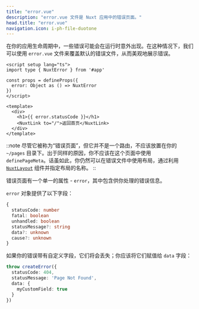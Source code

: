 ```yaml
---
title: "error.vue"
description: "error.vue 文件是 Nuxt 应用中的错误页面。"
head.title: "error.vue"
navigation.icon: i-ph-file-duotone
---
```


在你的应用生命周期中，一些错误可能会在运行时意外出现。在这种情况下，我们可以使用 `error.vue` 文件来覆盖默认的错误文件，从而美观地展示错误。

```vue [error.vue]
<script setup lang="ts">
import type { NuxtError } from '#app'

const props = defineProps({
  error: Object as () => NuxtError
})
</script>

<template>
  <div>
    <h1>{{ error.statusCode }}</h1>
    <NuxtLink to="/">返回首页</NuxtLink>
  </div>
</template>
```

::note
尽管它被称为“错误页面”，但它并不是一个路由，不应该放置在你的 `~/pages` 目录下。出于同样的原因，你不应该在这个页面中使用 `definePageMeta`。话虽如此，你仍然可以在错误文件中使用布局，通过利用 [`NuxtLayout`](/docs/api/components/nuxt-layout) 组件并指定布局的名称。
::

错误页面有一个单一的属性 - `error`，其中包含供你处理的错误信息。

`error` 对象提供了以下字段：
```ts
{
  statusCode: number
  fatal: boolean
  unhandled: boolean
  statusMessage?: string
  data?: unknown
  cause?: unknown
}
```

如果你的错误带有自定义字段，它们将会丢失；你应该将它们赋值给 `data` 字段：

```ts
throw createError({
  statusCode: 404,
  statusMessage: 'Page Not Found',
  data: {
    myCustomField: true
  }
})
```
